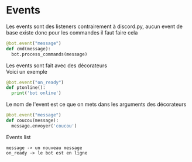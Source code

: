 # Events
Les events sont des listeners contrairement à discord.py, aucun event de base existe donc pour les commandes il faut faire cela
```py
@bot.event("message")
def cmd(message):
  bot.process_commands(message)
```
Les events sont fait avec des décorateurs
<br>
Voici un exemple
```py
@bot.event("on_ready")
def ptonline():
  print('bot online')
```
Le nom de l'event est ce que on mets dans les arguments des décorateurs
```py
@bot.event("message")
def coucou(message):
  message.envoyer('coucou')
```
Events list
```list
message -> un nouveau message
on_ready -> le bot est en ligne
```
